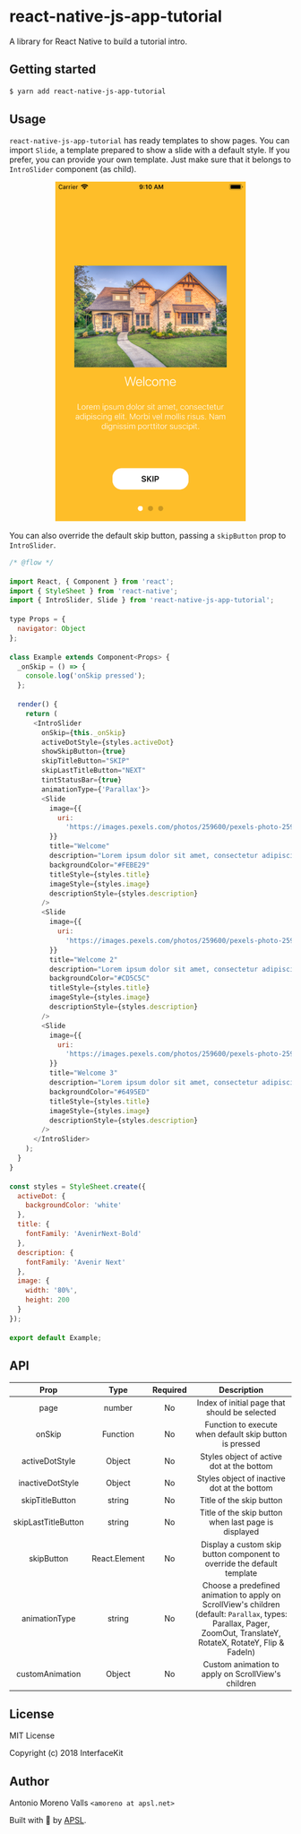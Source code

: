 # react-native-js-app-tutorial

A library for React Native to build a tutorial intro.

## Getting started

```sh
$ yarn add react-native-js-app-tutorial
```

## Usage

`react-native-js-app-tutorial` has ready templates to show pages. You can import `Slide`, a template prepared to show a slide with a default style. If you prefer, you can provide your own template. Just make sure that it belongs to `IntroSlider` component (as child).

<p align="center">
<img src="./2018-09-13_09.10.51.png" alt="Stepper" width="340">
</p>

You can also override the default skip button, passing a `skipButton` prop to `IntroSlider`.

```js
/* @flow */

import React, { Component } from 'react';
import { StyleSheet } from 'react-native';
import { IntroSlider, Slide } from 'react-native-js-app-tutorial';

type Props = {
  navigator: Object
};

class Example extends Component<Props> {
  _onSkip = () => {
    console.log('onSkip pressed');
  };

  render() {
    return (
      <IntroSlider
        onSkip={this._onSkip}
        activeDotStyle={styles.activeDot}
        showSkipButton={true}
        skipTitleButton="SKIP"
        skipLastTitleButton="NEXT"
        tintStatusBar={true}
        animationType={'Parallax'}>
        <Slide
          image={{
            uri:
              'https://images.pexels.com/photos/259600/pexels-photo-259600.jpeg?cs=srgb&dl=architecture-facade-house-259600.jpg&fm=jpg'
          }}
          title="Welcome"
          description="Lorem ipsum dolor sit amet, consectetur adipiscing elit. Morbi vel mollis risus. Nam dignissim porttitor suscipit."
          backgroundColor="#FEBE29"
          titleStyle={styles.title}
          imageStyle={styles.image}
          descriptionStyle={styles.description}
        />
        <Slide
          image={{
            uri:
              'https://images.pexels.com/photos/259600/pexels-photo-259600.jpeg?cs=srgb&dl=architecture-facade-house-259600.jpg&fm=jpg'
          }}
          title="Welcome 2"
          description="Lorem ipsum dolor sit amet, consectetur adipiscing elit. Morbi vel mollis risus. Nam dignissim porttitor suscipit."
          backgroundColor="#CD5C5C"
          titleStyle={styles.title}
          imageStyle={styles.image}
          descriptionStyle={styles.description}
        />
        <Slide
          image={{
            uri:
              'https://images.pexels.com/photos/259600/pexels-photo-259600.jpeg?cs=srgb&dl=architecture-facade-house-259600.jpg&fm=jpg'
          }}
          title="Welcome 3"
          description="Lorem ipsum dolor sit amet, consectetur adipiscing elit. Morbi vel mollis risus. Nam dignissim porttitor suscipit."
          backgroundColor="#6495ED"
          titleStyle={styles.title}
          imageStyle={styles.image}
          descriptionStyle={styles.description}
        />
      </IntroSlider>
    );
  }
}

const styles = StyleSheet.create({
  activeDot: {
    backgroundColor: 'white'
  },
  title: {
    fontFamily: 'AvenirNext-Bold'
  },
  description: {
    fontFamily: 'Avenir Next'
  },
  image: {
    width: '80%',
    height: 200
  }
});

export default Example;
```

## API

|        Prop         |     Type      | Required |                                                                             Description                                                                             |
| :-----------------: | :-----------: | :------: | :-----------------------------------------------------------------------------------------------------------------------------------------------------------------: |
|        page         |    number     |    No    |                                                            Index of initial page that should be selected                                                            |
|       onSkip        |   Function    |    No    |                                                       Function to execute when default skip button is pressed                                                       |
|   activeDotStyle    |    Object     |    No    |                                                              Styles object of active dot at the bottom                                                              |
|  inactiveDotStyle   |    Object     |    No    |                                                             Styles object of inactive dot at the bottom                                                             |
|   skipTitleButton   |    string     |    No    |                                                                      Title of the skip button                                                                       |
| skipLastTitleButton |    string     |    No    |                                                        Title of the skip button when last page is displayed                                                         |
|     skipButton      | React.Element |    No    |                                               Display a custom skip button component to override the default template                                               |
|    animationType    |    string     |    No    | Choose a predefined animation to apply on ScrollView's children (default: `Parallax`, types: Parallax, Pager, ZoomOut, TranslateY, RotateX, RotateY, Flip & FadeIn) |
|   customAnimation   |    Object     |    No    |                                                         Custom animation to apply on ScrollView's children                                                          |

## License

MIT License

Copyright (c) 2018 InterfaceKit

## Author

Antonio Moreno Valls `<amoreno at apsl.net>`

Built with 💛 by [APSL](https://github.com/apsl).

